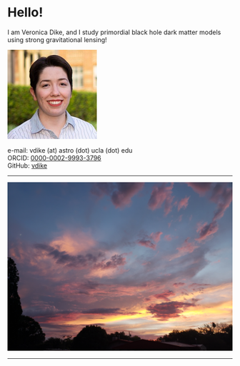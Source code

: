 # Hello!
I am Veronica Dike, and I study primordial black hole dark matter models using strong gravitational lensing! 

![smallbright](smallbright.jpg)

e-mail: vdike (at) astro (dot) ucla (dot) edu  
ORCID: [0000-0002-9993-3796](https://orcid.org/0000-0002-9993-3796)  
GitHub: [vdike](https://github.com/vdike)

---

![llsunset](20220802_201457.jpg)

---

